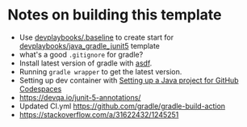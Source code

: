 # Notes on building this template

* Use  [devplaybooks/.baseline](https://github.com/devplaybooks/.baseline) to create start for [devplaybooks/java_gradle_junit5](https://github.com/devplaybooks/java_gradle_junit5) template
* what's a good `.gitignore` for gradle?
* Install latest version of gradle with [asdf](https://github.com/asdf-vm/asdf).
* Running `gradle wrapper` to get the latest version. 
* Setting up dev container with [Setting up a Java project for GitHub Codespaces](https://docs.github.com/en/codespaces/setting-up-your-project-for-codespaces/adding-a-dev-container-configuration/setting-up-your-java-project-for-codespaces)
* https://devqa.io/junit-5-annotations/
* Updated CI.yml https://github.com/gradle/gradle-build-action
* https://stackoverflow.com/a/31622432/1245251